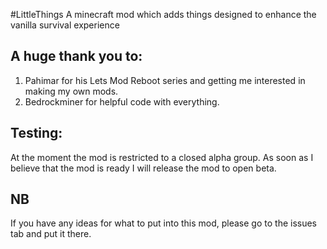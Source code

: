 #LittleThings
A minecraft mod which adds things designed to enhance the vanilla survival experience

## A huge thank you to:
1. Pahimar for his Lets Mod Reboot series and getting me interested in making my own mods. 
2. Bedrockminer for helpful code with everything.

## Testing:
At the moment the mod is restricted to a closed alpha group. As soon as I believe that the mod is ready I will release the mod to open beta.

## NB
If you have any ideas for what to put into this mod, please go to the issues tab and put it there.
